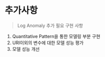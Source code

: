 # 추가사항

>  Log Anomaly 추가 필요 구현 사항



1. Quantitative Pattern을 통한 모델링 부분 구현
2. URI이외의 변수에 대한 모델 성능 평가
3. 모델 성능 개선
